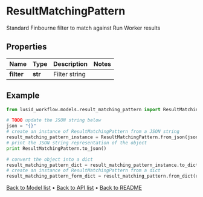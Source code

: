 # ResultMatchingPattern

Standard Finbourne filter to match against Run Worker results

## Properties
Name | Type | Description | Notes
------------ | ------------- | ------------- | -------------
**filter** | **str** | Filter string | 

## Example

```python
from lusid_workflow.models.result_matching_pattern import ResultMatchingPattern

# TODO update the JSON string below
json = "{}"
# create an instance of ResultMatchingPattern from a JSON string
result_matching_pattern_instance = ResultMatchingPattern.from_json(json)
# print the JSON string representation of the object
print ResultMatchingPattern.to_json()

# convert the object into a dict
result_matching_pattern_dict = result_matching_pattern_instance.to_dict()
# create an instance of ResultMatchingPattern from a dict
result_matching_pattern_form_dict = result_matching_pattern.from_dict(result_matching_pattern_dict)
```
[Back to Model list](../README.md#documentation-for-models) &#8226; [Back to API list](../README.md#documentation-for-api-endpoints) &#8226; [Back to README](../README.md)


